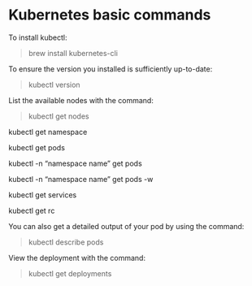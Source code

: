 # Kubernetes basic commands

To install kubectl:
> brew install kubernetes-cli

To ensure the version you installed is sufficiently up-to-date:
> kubectl version

List the available nodes with the command:
> kubectl get nodes

kubectl get namespace

kubectl get pods

kubectl -n “namespace name” get pods

kubectl -n “namespace name” get pods -w

kubectl get services

kubectl get rc

You can also get a detailed output of your pod by using the command:
> kubectl describe pods

View the deployment with the command:
> kubectl get deployments
